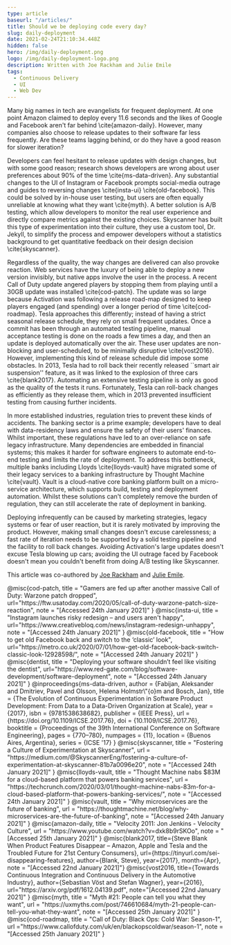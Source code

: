 ```yaml
---
type: article
baseurl: "/articles/"
title: Should we be deploying code every day?
slug: daily-deployment
date: 2021-02-24T21:10:34.448Z
hidden: false
hero: /img/daily-deployment.png
logo: /img/daily-deployment-logo.png
description: Written with Joe Rackham and Julie Emile
tags:
  - Continuous Delivery
  - UI
  - Web Dev
---
```


Many big names in tech are evangelists for frequent deployment. At one point Amazon claimed to deploy every 11.6 seconds and the likes of Google and Facebook aren't far behind \cite{amazon-daily}. However, many companies also choose to release updates to their software far less frequently. Are these teams lagging behind, or do they have a good reason for slower iteration?

Developers can feel hesitant to release updates with design changes, but with some good reason; research shows developers are wrong about user preferences about 90\% of the time \cite{ms-data-driven}. Any substantial changes to the UI of Instagram or Facebook prompts social-media outrage and guides to reversing changes \cite{insta-ui} \cite{old-facebook}. This could be solved by in-house user testing, but users are often equally unreliable at knowing what they want \cite{myth}. A better solution is A/B testing, which allow developers to monitor the real user experience and directly compare metrics against the existing choices. Skyscanner has built this type of experimentation into their culture, they use a custom tool, Dr. Jekyll, to simplify the process and empower developers without a statistics background to get quantitative feedback on their design decision \cite{skyscanner}.

Regardless of the quality, the way changes are delivered can also provoke reaction. Web services have the luxury of being able to deploy a new version invisibly, but native apps involve the user in the process. A recent Call of Duty update angered players by stopping them from playing until a 30GB update was installed \cite{cod-patch}. The update was so large because Activation was following a release road-map designed to keep players engaged (and spending) over a longer period of time \cite{cod-roadmap}. Tesla approaches this differently; instead of having a strict seasonal release schedule, they rely on small frequent updates. Once a commit has been through an automated testing pipeline, manual acceptance testing is done on the roads a few times a day, and then an update is deployed automatically over the air. These user updates are non-blocking and user-scheduled, to be minimally disruptive \cite{vost2016}. However, implementing this kind of release schedule did impose some obstacles. In 2013, Tesla had to roll back their recently released ``smart air suspension'' feature, as it was linked to the explosion of three cars \cite{blank2017}. Automating an extensive testing pipeline is only as good as the quality of the tests it runs. Fortunately, Tesla can roll-back changes as efficiently as they release them, which in 2013 prevented insufficient testing from causing further incidents.

In more established industries, regulation tries to prevent these kinds of accidents. The banking sector is a prime example; developers have to deal with data-residency laws and ensure the safety of their users' finances. Whilst important, these regulations have led to an over-reliance on safe legacy infrastructure. Many dependencies are embedded in financial systems; this makes it harder for software engineers to automate end-to-end testing and limits the rate of deployment. To address this bottleneck, multiple banks including Lloyds \cite{lloyds-vault} have migrated some of their legacy services to a banking infrastructure by Thought Machine \cite{vault}. Vault is a cloud-native core banking platform built on a micro-service architecture, which supports build, testing and deployment automation. Whilst these solutions can't completely remove the burden of regulation, they can still accelerate the rate of deployment in banking.

Deploying infrequently can be caused by marketing strategies, legacy systems or fear of user reaction, but it is rarely motivated by improving the product. However, making small changes doesn't excuse carelessness; a fast rate of iteration needs to be supported by a solid testing pipeline and the facility to roll back changes. Avoiding Activation's large updates doesn't excuse Tesla blowing up cars; avoiding the UI outrage faced by Facebook doesn't mean you couldn't benefit from doing A/B testing like Skyscanner.

This article was co-authored by [Joe Rackham](https://joealexanderrackham.co.uk/) and [Julie Emile](https://www.linkedin.com/in/julie-emile-213685167/).

<bibliography>
@misc{cod-patch,
   title   = "Gamers are fed up after another massive Call of Duty: Warzone patch dropped",
   url="https://ftw.usatoday.com/2020/05/call-of-duty-warzone-patch-size-reaction",
   note    = "[Accessed 24th January 2021]"
}
@misc{insta-ui,
title = "Instagram launches risky redesign – and users aren't happy",
url="https://www.creativebloq.com/news/instagram-redesign-unhappy",
note = "[Accessed 24th January 2021]"
}
@misc{old-facebook,
title = "How to get old Facebook back and switch to the ‘classic’ look",
url="https://metro.co.uk/2020/07/01/how-get-old-facebook-back-switch-classic-look-12928598/",
note = "[Accessed 24th January 2021]"
}
@misc{dentist,
title = "Deploying your software shouldn’t feel like visiting the dentist",
url="https://www.red-gate.com/blog/software-development/software-deployment",
note = "[Accessed 24th January 2021]"
}
@inproceedings{ms-data-driven,
author = {Fabijan, Aleksander and Dmitriev, Pavel and Olsson, Helena Holmstr\"{o}m and Bosch, Jan},
title = {The Evolution of Continuous Experimentation in Software Product Development: From Data to a Data-Driven Organization at Scale},
year = {2017},
isbn = {9781538638682},
publisher = {IEEE Press},
url = {https://doi.org/10.1109/ICSE.2017.76},
doi = {10.1109/ICSE.2017.76},
booktitle = {Proceedings of the 39th International Conference on Software Engineering},
pages = {770–780},
numpages = {11},
location = {Buenos Aires, Argentina},
series = {ICSE '17}
}
@misc{skyscanner,
title = "Fostering a Culture of Experimentation at Skyscanner",
url = "https://medium.com/@SkyscannerEng/fostering-a-culture-of-experimentation-at-skyscanner-81b7a0096e20",
note = "[Accessed 24th January 2021]"
}
@misc{lloyds-vault,
title = "Thought Machine nabs $83M for a cloud-based platform that powers banking services",
url = "https://techcrunch.com/2020/03/01/thought-machine-nabs-83m-for-a-cloud-based-platform-that-powers-banking-services/",
note = "[Accessed 24th January 2021]"
}
@misc{vault,
title = "Why microservices are the future of banking",
url = "https://thoughtmachine.net/blog/why-microservices-are-the-future-of-banking",
note = "[Accessed 24th January 2021]"
}
@misc{amazon-daily,
title = "Velocity 2011: Jon Jenkins - Velocity Culture",
url = "https://www.youtube.com/watch?v=dxk8b9rSKOo",
note = "[Accessed 25th January 2021]"
}
@misc{blank2017,
title={Steve Blank When Product Features Disappear – Amazon, Apple and Tesla and the Troubled Future for 21st Century Consumers}, 
url={https://tinyurl.com/sei-disappearing-features},
author={Blank, Steve},
year={2017},
month={Apr},
note = "[Accessed 22nd January 2021]"}
@misc{vost2016,
title={Towards Continuous Integration and Continuous Delivery in the Automotive Industry},
author={Sebastian Vöst and Stefan Wagner},
year={2016},
url="https://arxiv.org/pdf/1612.04139.pdf",
note="[Accessed 22nd January 2021]"
}
@misc{myth,
title = "Myth #21: People can tell you what they want",
url = "https://uxmyths.com/post/746610684/myth-21-people-can-tell-you-what-they-want",
note = "[Accessed 25th January 2021]"
}
@misc{cod-roadmap,
title = "Call of Duty: Black Ops: Cold War: Season-1",
url ="https://www.callofduty.com/uk/en/blackopscoldwar/season-1",
note = "[Accessed 25th January 2021]"
}
</bibliography>
